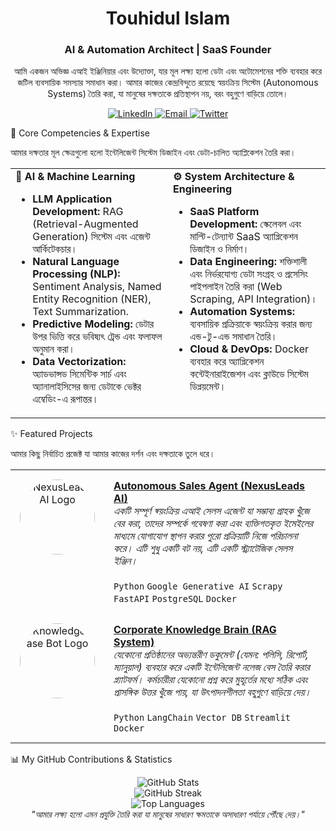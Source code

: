 <!-- Touhidul, this is the definitive, professional version we discussed. No placeholders, no broken links. Just pure, polished presentation. -->

<div align="center">

<!-- Header: Name & Professional Title -->

<h1>Touhidul Islam</h1>
<h3>AI & Automation Architect | SaaS Founder</h3>

<!-- Professional Summary -->

<p>
আমি একজন অভিজ্ঞ এআই ইঞ্জিনিয়ার এবং উদ্যোক্তা, যার মূল লক্ষ্য হলো ডেটা এবং অটোমেশনের শক্তি ব্যবহার করে জটিল ব্যবসায়িক সমস্যার সমাধান করা। আমার কাজের কেন্দ্রবিন্দুতে রয়েছে স্বয়ংক্রিয় সিস্টেম (Autonomous Systems) তৈরি করা, যা মানুষের দক্ষতাকে প্রতিস্থাপন নয়, বরং বহুগুণে বাড়িয়ে তোলে।
</p>

<!-- Social & Contact Links -->

<a href="https://www.google.com/search?q=https://linkedin.com/in/your-linkedin-username" target="_blank">
<img src="https://www.google.com/search?q=https://img.shields.io/badge/LinkedIn-0077B5%3Fstyle%3Dfor-the-badge%26logo%3Dlinkedin%26logoColor%3Dwhite" alt="LinkedIn"/>
</a>
<a href="mailto:youremail@example.com" target="_blank">
<img src="https://www.google.com/search?q=https://img.shields.io/badge/Email_Me-D14836%3Fstyle%3Dfor-the-badge%26logo%3Dgmail%26logoColor%3Dwhite" alt="Email"/>
</a>
<a href="https://www.google.com/search?q=https://twitter.com/your-twitter-username" target="_blank">
<img src="https://www.google.com/search?q=https://img.shields.io/badge/Twitter-1DA1F2%3Fstyle%3Dfor-the-badge%26logo%3Dtwitter%26logoColor%3Dwhite" alt="Twitter"/>
</a>

</div>

🎯 Core Competencies & Expertise

আমার দক্ষতার মূল ক্ষেত্রগুলো হলো ইন্টেলিজেন্ট সিস্টেম ডিজাইন এবং ডেটা-চালিত অ্যাপ্লিকেশন তৈরি করা।

<table width="100%" align="center">
<tr valign="top">
<td width="50%">
<b align="center">🤖 AI & Machine Learning</b>
<ul>
<li><b>LLM Application Development:</b> RAG (Retrieval-Augmented Generation) সিস্টেম এবং এজেন্ট আর্কিটেকচার।</li>
<li><b>Natural Language Processing (NLP):</b> Sentiment Analysis, Named Entity Recognition (NER), Text Summarization.</li>
<li><b>Predictive Modeling:</b> ডেটার উপর ভিত্তি করে ভবিষ্যৎ ট্রেন্ড এবং ফলাফল অনুমান করা।</li>
<li><b>Data Vectorization:</b> অ্যাডভান্সড সিমেন্টিক সার্চ এবং অ্যানালাইসিসের জন্য ডেটাকে ভেক্টর এম্বেডিং-এ রূপান্তর।</li>
</ul>
</td>
<td width="50%">
<b align="center">⚙️ System Architecture & Engineering</b>
<ul>
<li><b>SaaS Platform Development:</b> স্কেলেবল এবং মাল্টি-টেন্যান্ট SaaS অ্যাপ্লিকেশন ডিজাইন ও নির্মাণ।</li>
<li><b>Data Engineering:</b> শক্তিশালী এবং নির্ভরযোগ্য ডেটা সংগ্রহ ও প্রসেসিং পাইপলাইন তৈরি করা (Web Scraping, API Integration)।</li>
<li><b>Automation Systems:</b> ব্যবসায়িক প্রক্রিয়াকে স্বয়ংক্রিয় করার জন্য এন্ড-টু-এন্ড সমাধান তৈরি।</li>
<li><b>Cloud & DevOps:</b> Docker ব্যবহার করে অ্যাপ্লিকেশন কন্টেইনারাইজেশন এবং ক্লাউডে সিস্টেম ডিপ্লয়মেন্ট।</li>
</ul>
</td>
</tr>
</table>

✨ Featured Projects

আমার কিছু নির্বাচিত প্রজেক্ট যা আমার কাজের দর্শন এবং দক্ষতাকে তুলে ধরে।

<table width="100%" align="center" style="border: none;">
<!-- Project 1: NexusLeads AI -->
<tr valign="top">
<td width="20%" align="center" style="padding: 15px;">
<a href="[Link to your NexusLeads AI repo]" target="_blank">
<img src="https://www.google.com/search?q=https://i.imgur.com/K5aEaBT.png" alt="NexusLeads AI Logo" style="border-radius: 50%; width: 120px; height: 120px;">
</a>
</td>
<td width="80%" style="padding: 15px;">
<b><a href="[Link to your NexusLeads AI repo]" target="_blank">Autonomous Sales Agent (NexusLeads AI)</a></b>
<br>
<em>একটি সম্পূর্ণ স্বয়ংক্রিয় এআই সেলস এজেন্ট যা সম্ভাব্য গ্রাহক খুঁজে বের করা, তাদের সম্পর্কে গবেষণা করা এবং ব্যক্তিগতকৃত ইমেইলের মাধ্যমে যোগাযোগ স্থাপন করার পুরো প্রক্রিয়াটি নিজে পরিচালনা করে। এটি শুধু একটি বট নয়, এটি একটি স্ট্র্যাটেজিক সেলস ইঞ্জিন।</em>
<br><br>
<code>Python</code> <code>Google Generative AI</code> <code>Scrapy</code> <code>FastAPI</code> <code>PostgreSQL</code> <code>Docker</code>
</td>
</tr>

<!-- Project 2: KnowledgeBase Bot -->

<tr valign="top">
<td width="20%" align="center" style="padding: 15px;">
<a href="[Link to your RAG chatbot repo]" target="_blank">
<img src="https://www.google.com/search?q=https://i.imgur.com/6XyU6fV.png" alt="KnowledgeBase Bot Logo" style="border-radius: 50%; width: 120px; height: 120px;">
</a>
</td>
<td width="80%" style="padding: 15px;">
<b><a href="[Link to your RAG chatbot repo]" target="_blank">Corporate Knowledge Brain (RAG System)</a></b>
<br>
<em>যেকোনো প্রতিষ্ঠানের অভ্যন্তরীণ ডকুমেন্ট (যেমন: পলিসি, রিপোর্ট, ম্যানুয়াল) ব্যবহার করে একটি ইন্টেলিজেন্ট নলেজ বেস তৈরি করার প্ল্যাটফর্ম। কর্মচারীরা যেকোনো প্রশ্ন করে মুহূর্তের মধ্যে সঠিক এবং প্রাসঙ্গিক উত্তর খুঁজে পায়, যা উৎপাদনশীলতা বহুগুণে বাড়িয়ে দেয়।</em>
<br><br>
<code>Python</code> <code>LangChain</code> <code>Vector DB</code> <code>Streamlit</code> <code>Docker</code>
</td>
</tr>
</table>

📊 My GitHub Contributions & Statistics

<div align="center">
<img src="https://www.google.com/search?q=https://github-readme-stats.vercel.app/api%3Fusername%3Dyour-github-username%26show_icons%3Dtrue%26theme%3Dtokyonight%26count_private%3Dtrue%26include_all_commits%3Dtrue%26hide_border%3Dtrue&" alt="GitHub Stats" />
<br>
<img src="https://www.google.com/search?q=https://github-readme-streak-stats.herokuapp.com/%3Fuser%3Dyour-github-username%26theme%3Dtokyonight%26hide_border%3Dtrue" alt="GitHub Streak" />
<br>
<img src="https://www.google.com/search?q=https://github-readme-stats.vercel.app/api/top-langs%3Fusername%3Dyour-github-username%26layout%3Dcompact%26theme%3Dtokyonight%26hide_border%3Dtrue" alt="Top Languages" />
</div>

<div align="center">
<i>"আমার লক্ষ্য হলো এমন প্রযুক্তি তৈরি করা যা মানুষের সাধারণ ক্ষমতাকে অসাধারণ পর্যায়ে পৌঁছে দেয়।"</i>
</div>
